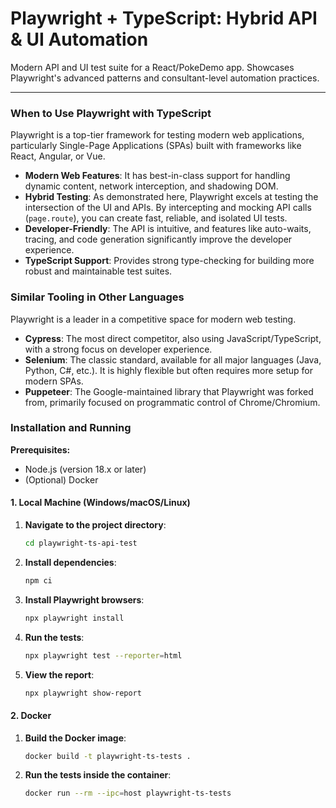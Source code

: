 # Playwright + TypeScript: Hybrid API & UI Automation

Modern API and UI test suite for a React/PokeDemo app. Showcases Playwright's advanced patterns and consultant-level automation practices.

---

### When to Use Playwright with TypeScript

Playwright is a top-tier framework for testing modern web applications, particularly Single-Page Applications (SPAs) built with frameworks like React, Angular, or Vue.

* **Modern Web Features**: It has best-in-class support for handling dynamic content, network interception, and shadowing DOM.
* **Hybrid Testing**: As demonstrated here, Playwright excels at testing the intersection of the UI and APIs. By intercepting and mocking API calls (`page.route`), you can create fast, reliable, and isolated UI tests.
* **Developer-Friendly**: The API is intuitive, and features like auto-waits, tracing, and code generation significantly improve the developer experience.
* **TypeScript Support**: Provides strong type-checking for building more robust and maintainable test suites.

### Similar Tooling in Other Languages

Playwright is a leader in a competitive space for modern web testing.
* **Cypress**: The most direct competitor, also using JavaScript/TypeScript, with a strong focus on developer experience.
* **Selenium**: The classic standard, available for all major languages (Java, Python, C#, etc.). It is highly flexible but often requires more setup for modern SPAs.
* **Puppeteer**: The Google-maintained library that Playwright was forked from, primarily focused on programmatic control of Chrome/Chromium.

### Installation and Running

**Prerequisites:**
* Node.js (version 18.x or later)
* (Optional) Docker

#### 1. Local Machine (Windows/macOS/Linux)

1.  **Navigate to the project directory**:
    ```bash
    cd playwright-ts-api-test
    ```
2.  **Install dependencies**:
    ```bash
    npm ci
    ```
3.  **Install Playwright browsers**:
    ```bash
    npx playwright install
    ```
4.  **Run the tests**:
    ```bash
    npx playwright test --reporter=html
    ```
5.  **View the report**:
    ```bash
    npx playwright show-report
    ```

#### 2. Docker

1.  **Build the Docker image**:
    ```bash
    docker build -t playwright-ts-tests .
    ```
2.  **Run the tests inside the container**:
    ```bash
    docker run --rm --ipc=host playwright-ts-tests
    ```
